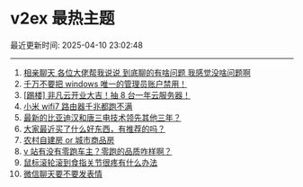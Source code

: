 # v2ex 最热主题

最近更新时间: 2025-04-10 23:02:48

--- 
1. [相亲聊天 各位大佬帮我说说 到底聊的有啥问题 我感觉没啥问题啊](https://www.v2ex.com/t/1124356) 
2. [千万不要把 windows 唯一的管理员账户禁用！](https://www.v2ex.com/t/1124358) 
3. [[踢楼] 非凡云开业大吉！抽 8 台一年云服务器！](https://www.v2ex.com/t/1124374) 
4. [小米 wifi7 路由器千兆都跑不满](https://www.v2ex.com/t/1124349) 
5. [最新的比亚迪汉和唐三电技术领先其他三年？](https://www.v2ex.com/t/1124357) 
6. [大家最近买了什么好东西，有推荐的吗？](https://www.v2ex.com/t/1124376) 
7. [农村自建房 or 城市商品房](https://www.v2ex.com/t/1124425) 
8. [v 站有没有零跑车主？零跑的品质咋样啊？](https://www.v2ex.com/t/1124352) 
9. [鼠标滚轮滚到食指关节很疼有什么办法](https://www.v2ex.com/t/1124394) 
10. [微信聊天要不要发表情](https://www.v2ex.com/t/1124423) 

